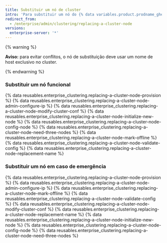 ```yaml
---
title: Substituir um nó de cluster
intro: 'Para substituir um nó do {% data variables.product.prodname_ghe_server %}, você deve marcar os nós afetados offline no arquivo de configuração do cluster (`cluster.conf`) e adicionar os nós de substituição. Fazer isso pode ser necessário em caso de falha de algum nó ou para adicionar nós com mais recursos a fim de melhorar o desempenho.'
redirect_from:
  - /enterprise/admin/clustering/replacing-a-cluster-node
versions:
  enterprise-server: '*'
---
```


{% warning %}

**Aviso:** para evitar conflitos, o nó de substituição deve usar um nome de host exclusivo no cluster.

{% endwarning %}

### Substituir um nó funcional
{% data reusables.enterprise_clustering.replacing-a-cluster-node-provision %}
{% data reusables.enterprise_clustering.replacing-a-cluster-node-admin-configure-ip %}
{% data reusables.enterprise_clustering.replacing-a-cluster-node-modify-cluster-conf %}
{% data reusables.enterprise_clustering.replacing-a-cluster-node-initialize-new-node %}
{% data reusables.enterprise_clustering.replacing-a-cluster-node-config-node %}
{% data reusables.enterprise_clustering.replacing-a-cluster-node-need-three-nodes %}
{% data reusables.enterprise_clustering.replacing-a-cluster-node-mark-offline %}
{% data reusables.enterprise_clustering.replacing-a-cluster-node-validate-config %}
{% data reusables.enterprise_clustering.replacing-a-cluster-node-replacement-name %}

### Substituir um nó em caso de emergência
{% data reusables.enterprise_clustering.replacing-a-cluster-node-provision %}
{% data reusables.enterprise_clustering.replacing-a-cluster-node-admin-configure-ip %}
{% data reusables.enterprise_clustering.replacing-a-cluster-node-mark-offline %}
{% data reusables.enterprise_clustering.replacing-a-cluster-node-validate-config %}
{% data reusables.enterprise_clustering.replacing-a-cluster-node-modify-cluster-conf %}
{% data reusables.enterprise_clustering.replacing-a-cluster-node-replacement-name %}
{% data reusables.enterprise_clustering.replacing-a-cluster-node-initialize-new-node %}
{% data reusables.enterprise_clustering.replacing-a-cluster-node-config-node %}
{% data reusables.enterprise_clustering.replacing-a-cluster-node-need-three-nodes %}
